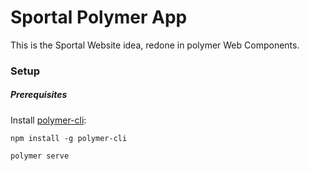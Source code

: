 # Sportal Polymer App

This is the Sportal Website idea, redone in polymer Web Components.


### Setup

##### Prerequisites

Install [polymer-cli](https://github.com/Polymer/polymer-cli):

    npm install -g polymer-cli

    polymer serve
